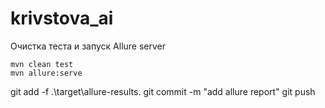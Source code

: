 #  krivstova_ai


Очистка теста и запуск Allure server
```
mvn clean test
mvn allure:serve
```

git add -f .\target\allure-results\.
git commit -m "add allure report"
git push
